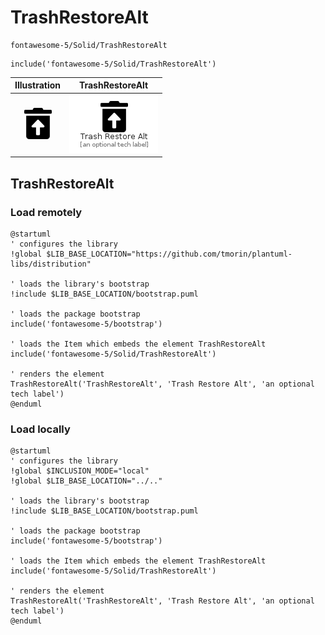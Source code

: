 # TrashRestoreAlt


```text
fontawesome-5/Solid/TrashRestoreAlt
```

```text
include('fontawesome-5/Solid/TrashRestoreAlt')
```



| Illustration | TrashRestoreAlt |
| :---: | :---: |
| ![illustration for Illustration](../../fontawesome-5/Solid/TrashRestoreAlt.png) | ![illustration for TrashRestoreAlt](../../fontawesome-5/Solid/TrashRestoreAlt.Local.png) |




## TrashRestoreAlt

### Load remotely
```plantuml
@startuml
' configures the library
!global $LIB_BASE_LOCATION="https://github.com/tmorin/plantuml-libs/distribution"

' loads the library's bootstrap
!include $LIB_BASE_LOCATION/bootstrap.puml

' loads the package bootstrap
include('fontawesome-5/bootstrap')

' loads the Item which embeds the element TrashRestoreAlt
include('fontawesome-5/Solid/TrashRestoreAlt')

' renders the element
TrashRestoreAlt('TrashRestoreAlt', 'Trash Restore Alt', 'an optional tech label')
@enduml
```

### Load locally
```plantuml
@startuml
' configures the library
!global $INCLUSION_MODE="local"
!global $LIB_BASE_LOCATION="../.."

' loads the library's bootstrap
!include $LIB_BASE_LOCATION/bootstrap.puml

' loads the package bootstrap
include('fontawesome-5/bootstrap')

' loads the Item which embeds the element TrashRestoreAlt
include('fontawesome-5/Solid/TrashRestoreAlt')

' renders the element
TrashRestoreAlt('TrashRestoreAlt', 'Trash Restore Alt', 'an optional tech label')
@enduml
```

